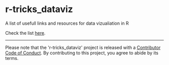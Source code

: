 # r-tricks_dataviz

A list of usefull links and resources for data vizualiation in R

Check the list [here](https://paternogbc.github.io/r-tricks_dataviz/).

***

Please note that the 'r-tricks_dataviz' project is released with a
[Contributor Code of Conduct](CODE_OF_CONDUCT.md).
By contributing to this project, you agree to abide by its terms.